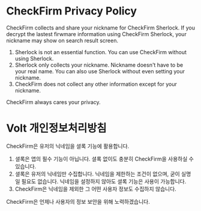 # CheckFirm Privacy Policy
CheckFirm collects and share your nickname for CheckFirm Sherlock.
If you decrypt the lastest firwmare information using CheckFirm Sherlock, your nickname may show on search result screen.

1. Sherlock is not an essential function. You can use CheckFirm without using Sherlock.
2. Sherlock only collects your nickname. Nickname doesn't have to be your real name. You can also use Sherlock without even setting your nickname.
3. CheckFirm does not collect any other information except for your nickname.

CheckFirm always cares your privacy.


# Volt 개인정보처리방침
CheckFirm은 유저의 닉네임을 셜록 기능에 활용합니다.

1. 셜록은 앱의 필수 기능이 아닙니다. 셜록 없이도 충분히 CheckFirm을 사용하실 수 있습니다.
2. 셜록은 유저의 닉네임만 수집합니다. 닉네임을 제한하는 조건이 없으며, 굳이 실명일 필요도 없습니다. 닉네임을 설정하지 않아도 셜록 기능은 사용이 가능합니다.
3. CheckFirm은 닉네임을 제외한 그 어떤 사용자 정보도 수집하지 않습니다.

CheckFirm은 언제나 사용자의 정보 보안을 위해 노력하겠습니다.
